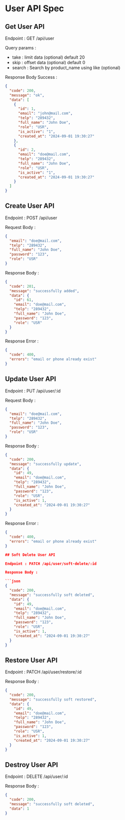 # User API Spec

## Get User API

Endpoint : GET /api/user

Query params :

- take : limit data (optional) default 20
- skip : offset data (optional) default 0
- search : Search by product_name using like (optional)

Response Body Success :

```json
{
  "code": 200,
  "message": "ok",
  "data": [
    {
      "id": 1,
      "email": "john@mail.com",
      "telp": "289432",
      "full_name": "John Doe",
      "role": "USR",
      "is_active": "1",
      "created_at": "2024-09-01 19:30:27"
    },
    {
      "id": 2,
      "email": "doe@mail.com",
      "telp": "289432",
      "full_name": "John Doe",
      "role": "USR",
      "is_active": "1",
      "created_at": "2024-09-01 19:30:27"
    }
  ]
}
```

## Create User API

Endpoint : POST /api/user

Request Body :

```json
{
  "email": "doe@mail.com",
  "telp": "289432",
  "full_name": "John Doe",
  "password": "123",
  "role": "USR"
}
```

Response Body :

```json
{
  "code": 201,
  "message": "successfully added",
  "data": {
    "id": 61,
    "email": "doe@mail.com",
    "telp": "289432",
    "full_name": "John Doe",
    "password": "123",
    "role": "USR"
  }
}
```

Response Error :

```json
{
  "code": 400,
  "errors": "email or phone already exist"
}
```

## Update User API

Endpoint : PUT /api/user/:id

Request Body :

```json
{
  "email": "doe@mail.com",
  "telp": "289432",
  "full_name": "John Doe",
  "password": "123",
  "role": "USR"
}
```

Response Body :

```json
{
  "code": 200,
  "message": "successfully update",
  "data": {
    "id": 49,
    "email": "doe@mail.com",
    "telp": "289432",
    "full_name": "John Doe",
    "password": "123",
    "role": "USR",
    "is_active": 1,
    "created_at": "2024-09-01 19:30:27"
  }
}
```

Response Error :

````json
{
  "code": 400,
  "errors": "email or phone already exist"
}

## Soft Delete User API

Endpoint : PATCH /api/user/soft-delete/:id

Response Body :

```json
{
  "code": 200,
  "message": "successfully soft deleted",
  "data": {
    "id": 49,
    "email": "doe@mail.com",
    "telp": "289432",
    "full_name": "John Doe",
    "password": "123",
    "role": "USR",
    "is_active": 1,
    "created_at": "2024-09-01 19:30:27"
  }
}
````

## Restore User API

Endpoint : PATCH /api/user/restore/:id

Response Body :

```json
{
  "code": 200,
  "message": "successfully soft restored",
  "data": {
    "id": 49,
    "email": "doe@mail.com",
    "telp": "289432",
    "full_name": "John Doe",
    "password": "123",
    "role": "USR",
    "is_active": 1,
    "created_at": "2024-09-01 19:30:27"
  }
}
```

## Destroy User API

Endpoint : DELETE /api/user/:id

Response Body :

```json
{
  "code": 200,
  "message": "successfully soft deleted",
  "data": 1
}
```
